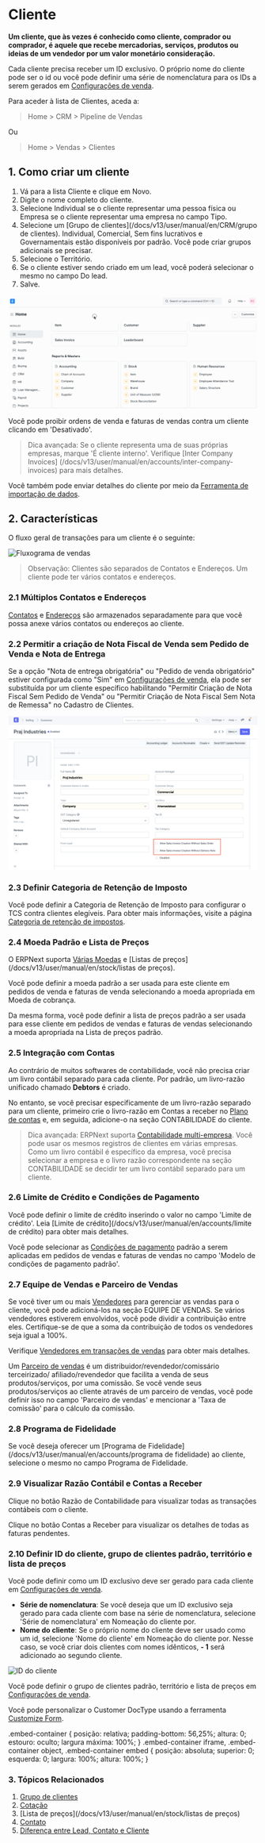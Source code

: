 # Cliente


**Um cliente, que às vezes é conhecido como cliente, comprador ou comprador, é aquele
que recebe mercadorias, serviços, produtos ou ideias de um vendedor por um valor monetário
consideração.**


Cada cliente precisa receber um ID exclusivo. O próprio nome do cliente pode ser o id ou você pode definir uma série de nomenclatura para os IDs a serem gerados em [Configurações de venda](/docs/v13/user/manual/en/selling/selling-settings).


Para aceder à lista de Clientes, aceda a:



>
> Home > CRM > Pipeline de Vendas
>
>
>


Ou



>
> Home > Vendas > Clientes
>
>
>


## 1. Como criar um cliente


1. Vá para a lista Cliente e clique em Novo.
2. Digite o nome completo do cliente.
3. Selecione Individual se o cliente representar uma pessoa física ou Empresa se o cliente representar uma empresa no campo Tipo.
4. Selecione um [Grupo de clientes](/docs/v13/user/manual/en/CRM/grupo de clientes). Individual, Comercial, Sem fins lucrativos e Governamentais estão disponíveis por padrão. Você pode criar grupos adicionais se precisar.
5. Selecione o Território.
6. Se o cliente estiver sendo criado em um lead, você poderá selecionar o mesmo no campo Do lead.
7. Salve.


![Criando novo cliente](/files/create-customer.gif)


Você pode proibir ordens de venda e faturas de vendas contra um cliente clicando em 'Desativado'.



>
> Dica avançada: Se o cliente representa uma de suas próprias empresas, marque 'É cliente interno'. Verifique [Inter Company Invoices] (/docs/v13/user/manual/en/accounts/inter-company-invoices) para mais detalhes.
>
>
>


Você também pode enviar detalhes do cliente por meio da [Ferramenta de importação de dados](/docs/v13/user/manual/en/setting-up/data/data-import).


## 2. Características


O fluxo geral de transações para um cliente é o seguinte:


![Fluxograma de vendas](/files/customer-to-selling-flowchart.jpeg)



>
> Observação: Clientes são separados de Contatos e Endereços. Um cliente pode
> ter vários contatos e endereços.
>
>
>


### 2.1 Múltiplos Contatos e Endereços


[Contatos](/docs/v13/user/manual/en/CRM/contact) e [Endereços](/docs/v13/user/manual/en/CRM/address) são armazenados separadamente para que você possa
anexe vários contatos ou endereços ao cliente.


### 2.2 Permitir a criação de Nota Fiscal de Venda sem Pedido de Venda e Nota de Entrega


Se a opção "Nota de entrega obrigatória" ou "Pedido de venda obrigatório" estiver configurada como "Sim" em [Configurações de venda](/docs/v13/user/manual/en/selling/selling-settings), ela pode ser substituída por um cliente específico habilitando "Permitir Criação de Nota Fiscal Sem Pedido de Venda" ou "Permitir Criação de Nota Fiscal Sem Nota de Remessa" no Cadastro de Clientes.


![Configuração obrigatória do pedido de vendas](/files/customer-so-dn-required.png)


### 2.3 Definir Categoria de Retenção de Imposto


Você pode definir a Categoria de Retenção de Imposto para configurar o TCS contra clientes elegíveis. Para obter mais informações, visite a página [Categoria de retenção de impostos](/docs/v13/user/manual/en/accounts/tax-withholding-category).


### 2.4 Moeda Padrão e Lista de Preços


O ERPNext suporta [Várias Moedas](/docs/v13/user/manual/en/accounts/multi-currency-accounting) e [Listas de preços](/docs/v13/user/manual/en/stock/listas de preços).


Você pode definir a moeda padrão a ser usada para este cliente em pedidos de venda e faturas de venda selecionando a moeda apropriada em Moeda de cobrança.


Da mesma forma, você pode definir a lista de preços padrão a ser usada para esse cliente em pedidos de vendas e faturas de vendas selecionando a moeda apropriada na Lista de preços padrão.


### 2.5 Integração com Contas


Ao contrário de muitos softwares de contabilidade, você não precisa criar um livro contábil separado para cada cliente.
Por padrão, um livro-razão unificado chamado **Debtors** é criado.


No entanto, se você precisar especificamente de um livro-razão separado para um cliente, primeiro crie o livro-razão em
Contas a receber no [Plano de contas](/docs/v13/user/manual/en/accounts/chart-of-accounts.html) e, em seguida, adicione-o na seção CONTABILIDADE do cliente.



>
> Dica avançada: ERPNext suporta [Contabilidade multi-empresa](/docs/v13/user/manual/en/accounts/inter-company-journal-entry). Você pode usar os mesmos registros de clientes em várias empresas. Como um livro contábil é específico da empresa, você precisa selecionar a empresa e o livro razão correspondente na seção CONTABILIDADE se decidir ter um livro contábil separado para um cliente.
>
>
>


### 2.6 Limite de Crédito e Condições de Pagamento


Você pode definir o limite de crédito inserindo o valor no campo 'Limite de crédito'. Leia [Limite de crédito](/docs/v13/user/manual/en/accounts/limite de crédito) para obter mais detalhes.


Você pode selecionar as [Condições de pagamento](/docs/v13/user/manual/en/accounts/payment-terms) padrão a serem aplicadas em pedidos de vendas e faturas de vendas no campo 'Modelo de condições de pagamento padrão'.


### 2.7 Equipe de Vendas e Parceiro de Vendas


Se você tiver um ou mais [Vendedores](/docs/v13/user/manual/en/CRM/vendedor) para gerenciar as vendas para o cliente, você pode adicioná-los na seção EQUIPE DE VENDAS. Se vários vendedores estiverem envolvidos, você pode dividir a contribuição entre eles. Certifique-se de que a soma da contribuição de todos os vendedores seja igual a 100%.


Verifique [Vendedores em transações de vendas](/docs/v13/user/manual/en/selling/articles/sales-persons-in-the-sales-transactions) para obter mais detalhes.


Um [Parceiro de vendas](/docs/v13/user/manual/en/selling/sales-partner) é um distribuidor/revendedor/comissário terceirizado/
afiliado/revendedor que facilita a venda de seus produtos/serviços, por uma comissão.
Se você vende seus produtos/serviços ao cliente através de um parceiro de vendas, você pode definir isso no campo 'Parceiro de vendas' e mencionar a 'Taxa de comissão' para o cálculo da comissão.


### 2.8 Programa de Fidelidade


Se você deseja oferecer um [Programa de Fidelidade](/docs/v13/user/manual/en/accounts/programa de fidelidade) ao cliente, selecione o mesmo no campo Programa de Fidelidade.


### 2.9 Visualizar Razão Contábil e Contas a Receber


Clique no botão Razão de Contabilidade para visualizar todas as transações contábeis com o cliente.


Clique no botão Contas a Receber para visualizar os detalhes de todas as faturas pendentes.


### 2.10 Definir ID do cliente, grupo de clientes padrão, território e lista de preços


Você pode definir como um ID exclusivo deve ser gerado para cada cliente em [Configurações de venda](/docs/v13/user/manual/en/selling/selling-settings).


* **Série de nomenclatura**: Se você deseja que um ID exclusivo seja gerado para cada cliente com base na série de nomenclatura, selecione 'Série de nomenclatura' em Nomeação do cliente por.
* **Nome do cliente**: Se o próprio nome do cliente deve ser usado como um id, selecione 'Nome do cliente' em Nomeação do cliente por. Nesse caso, se você criar dois clientes com nomes idênticos, **- 1** será adicionado ao segundo cliente.


![ID do cliente](/files/cliente-com-nomes-idênticos.png)


Você pode definir o grupo de clientes padrão, território e lista de preços em [Configurações de venda](/docs/v13/user/manual/en/selling/selling-settings).


Você pode personalizar o Customer DocType usando a ferramenta [Customize Form](/docs/v13/user/manual/en/customize-erpnext/custom-field).



.embed-container { posição: relativa; padding-bottom: 56,25%; altura: 0; estouro: oculto; largura máxima: 100%; } .embed-container iframe, .embed-container object, .embed-container embed { posição: absoluta; superior: 0; esquerda: 0; largura: 100%; altura: 100%; }
 





### 3. Tópicos Relacionados


1. [Grupo de clientes](/docs/v13/user/manual/en/CRM/customer-group)
2. [Cotação](/docs/v13/user/manual/en/selling/quotation)
3. [Lista de preços](/docs/v13/user/manual/en/stock/listas de preços)
4. [Contato](/docs/v13/user/manual/en/CRM/contato)
5. [Diferença entre Lead, Contato e Cliente](/docs/v13/user/manual/en/CRM/articles/difference_between_lead_contact_and_customer)